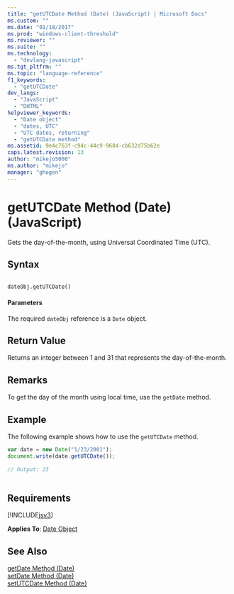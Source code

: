 ```yaml
---
title: "getUTCDate Method (Date) (JavaScript) | Microsoft Docs"
ms.custom: ""
ms.date: "01/18/2017"
ms.prod: "windows-client-threshold"
ms.reviewer: ""
ms.suite: ""
ms.technology: 
  - "devlang-javascript"
ms.tgt_pltfrm: ""
ms.topic: "language-reference"
f1_keywords: 
  - "getUTCDate"
dev_langs: 
  - "JavaScript"
  - "DHTML"
helpviewer_keywords: 
  - "Date object"
  - "dates, UTC"
  - "UTC dates, returning"
  - "getUTCDate method"
ms.assetid: 9e4c763f-c94c-44c9-9684-cb632d75b62e
caps.latest.revision: 13
author: "mikejo5000"
ms.author: "mikejo"
manager: "ghogen"
---
```

# getUTCDate Method (Date) (JavaScript)
Gets the day-of-the-month, using Universal Coordinated Time (UTC).  
  
## Syntax  
  
```  
  
dateObj.getUTCDate()   
```  
  
#### Parameters  
 The required `dateObj` reference is a `Date` object.  
  
## Return Value  
 Returns an integer between 1 and 31 that represents the day-of-the-month.  
  
## Remarks  
 To get the day of the month using local time, use the `getDate` method.  
  
## Example  
 The following example shows how to use the `getUTCDate` method.  
  
```javascript  
var date = new Date("1/23/2001");  
document.write(date.getUTCDate());  
  
// Output: 23  
  
```  
  
## Requirements  
 [!INCLUDE[jsv3](../../javascript/reference/includes/jsv3-md.md)]  
  
 **Applies To**: [Date Object](../../javascript/reference/date-object-javascript.md)  
  
## See Also  
 [getDate Method (Date)](../../javascript/reference/getdate-method-date-javascript.md)   
 [setDate Method (Date)](../../javascript/reference/setdate-method-date-javascript.md)   
 [setUTCDate Method (Date)](../../javascript/reference/setutcdate-method-date-javascript.md)